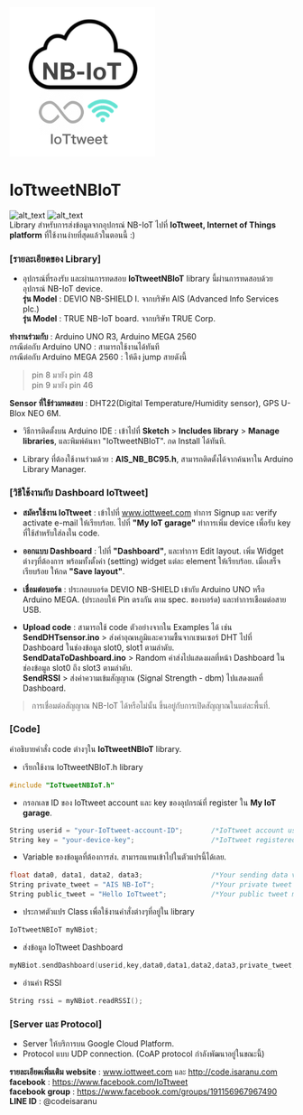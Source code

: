 ![alt text](https://github.com/Isaranu/IoTtweetNBIoT/blob/master/logo.png "logo")
# IoTtweetNBIoT
![alt_text](https://img.shields.io/badge/bulid-passing-brightgreen.svg "bulidpassing")
![alt_text](https://img.shields.io/badge/Compatible-ArduinoIDE-green.svg "bulidpassing")<br>
Library สำหรับการส่งข้อมูลจากอุปกรณ์ NB-IoT ไปที่ **IoTtweet, Internet of Things platform** ที่ใช้งานง่ายที่สุดแล้วในตอนนี้ :)

### [รายละเอียดของ Library]

- อุปกรณ์ที่รองรับ และผ่านการทดสอบ **IoTtweetNBIoT** library นี้ผ่านการทดสอบด้วยอุปกรณ์ NB-IoT device.<br>
**รุ่น Model** : DEVIO NB-SHIELD I. จากบริษัท AIS (Advanced Info Services plc.)<br>
**รุ่น Model** : TRUE NB-IoT board. จากบริษัท TRUE Corp.<br>

**ทำงานร่วมกับ** : Arduino UNO R3, Arduino MEGA 2560<br>
กรณีต่อกับ Arduino UNO : สามารถใช้งานได้ทันที<br>
กรณีต่อกับ Arduino MEGA 2560 : ให้ดึง jump สายดังนี้<br>
> pin 8 มายัง pin 48<br>
> pin 9 มายัง pin 46<br>

**Sensor ที่ใช้ร่วมทดสอบ** : DHT22(Digital Temperature/Humidity sensor), GPS U-Blox NEO 6M.<br>

- วิธีการติดตั้งบน Arduino IDE : เข้าไปที่ **Sketch** > **Includes library** > **Manage libraries**, และพิมพ์ค้นหา "IoTtweetNBIoT". กด Install ได้ทันที.

- Library ที่ต้องใช้งานร่วมด้วย : **AIS_NB_BC95.h**, สามารถติดตั้งได้จากค้นหาใน Arduino Library Manager.

### [วิธีใช้งานกับ Dashboard IoTtweet]

- **สมัครใช้งาน IoTtweet** : เข้าไปที่ www.iottweet.com ทำการ Signup และ verify activate e-mail ให้เรียบร้อย. ไปที่ **"My IoT garage"** ทำการเพิ่ม device เพื่อรับ key ที่ใช้สำหรับใส่ลงใน code.

- **ออกแบบ Dashboard** : ไปที่ **"Dashboard"**, และทำการ Edit layout. เพิ่ม Widget ต่างๆที่ต้องการ พร้อมทั้งตั้งค่า (setting) widget แต่ละ element ให้เรียบร้อย. เมื่อเสร็จเรียบร้อย ให้กด **"Save layout"**.

- **เชื่อมต่อบอร์ด** : ประกอบบอร์ด DEVIO NB-SHIELD เข้ากับ Arduino UNO หรือ Arduino MEGA. (ประกอบให้ Pin ตรงกัน ตาม spec. ของบอร์ด) และทำการเชือมต่อสาย USB.

- **Upload code** : สามารถใช้ code ตัวอย่างจากใน Examples ได้ เช่น<br>
**SendDHTsensor.ino** > ส่งค่าอุณหภูมิและความชื้นจากเซนเซอร์ DHT ไปที่ Dashboard ในช่องข้อมูล slot0, slot1 ตามลำดับ.<br>
**SendDataToDashboard.ino** > Random ค่าส่งไปแสดงผลที่หน้า Dashboard ในช่องข้อมูล slot0 ถึง slot3 ตามลำดับ.<br>
**SendRSSI** > ส่งค่าความเข้มสัญญาณ (Signal Strength - dbm) ไปแสดงผลที่ Dashboard.<br>
> การเชื่อมต่อสัญญาณ NB-IoT ได้หรือไม่นั้น ขึ้นอยู่กับการเปิดสัญญาณในแต่ละพื้นที่.

### [Code]

คำอธิบายคำสั่ง code ต่างๆใน **IoTtweetNBIoT** library.<br>

 - เรียกใช้งาน IoTtweetNBIoT.h library<br>
```CPP
#include "IoTtweetNBIoT.h"
```

- กรอกเลข ID ของ IoTtweet account และ key ของอุปกรณ์ที่ register ใน **My IoT garage**.
```CPP
String userid = "your-IoTtweet-account-ID";       /*IoTtweet account user ID (6 digits, included zero pre-fix)*/
String key = "your-device-key";                   /*IoTtweet registered device key in "MY IOT Garage"*/
```

- Variable ของข้อมูลที่ต้องการส่ง. สามารถแทนเข้าไปในตัวแปรนี้ได้เลย.
```CPP
float data0, data1, data2, data3;                 /*Your sending data variable.*/
String private_tweet = "AIS NB-IoT";              /*Your private tweet meassage to dashboard*/
String public_tweet = "Hello IoTtweet";           /*Your public tweet message to dashboard*/
```

- ประกาศตัวแปร Class เพื่อใช้งานคำสั่งต่างๆที่อยู่ใน library
```CPP
IoTtweetNBIoT myNBiot;
```

- ส่งข้อมูล IoTtweet Dashboard
```CPP
myNBiot.sendDashboard(userid,key,data0,data1,data2,data3,private_tweet,public_tweet);
```

- อ่านค่า RSSI
```CPP
String rssi = myNBiot.readRSSI();
```

### [Server และ Protocol]
- Server ให้บริการบน Google Cloud Platform.
- Protocol แบบ UDP connection. (CoAP protocol กำลังพัฒนาอยู่ในขณะนี้)

**รายละเอียดเพิ่มเติม**
**website** : www.iottweet.com และ http://code.isaranu.com<br>
**facebook** : https://www.facebook.com/IoTtweet<br>
**facebook group** : https://www.facebook.com/groups/191156967967490<br>
**LINE ID** : @codeisaranu
